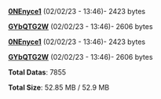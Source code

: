 [**0NEnyce1**](/data/0NEnyce1.txt) (02/02/23 - 13:46)- 2423 bytes

[**GYbQTG2W**](/data/GYbQTG2W.txt) (02/02/23 - 13:46)- 2606 bytes

[**0NEnyce1**](/data/0NEnyce1.txt) (02/02/23 - 13:46)- 2423 bytes

[**GYbQTG2W**](/data/GYbQTG2W.txt) (02/02/23 - 13:46)- 2606 bytes

**Total Datas**: 7855

**Total Size**: 52.85 MB / 52.9 MB